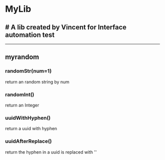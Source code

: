 # MyLib
## # A lib created by Vincent for Interface automation test

---

## myrandom
### randomStr(num=1)
return an random string by num
### randomInt()
return an Integer
### uuidWithHyphen()
return a uuid with hyphen
### uuidAfterReplace()
return the hyphen in a uuid is replaced with ''